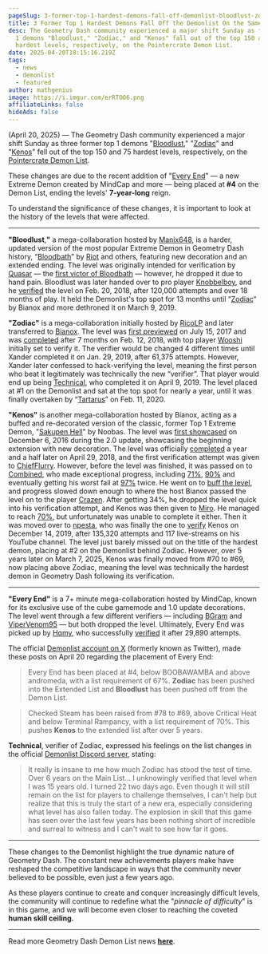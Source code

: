 ```yaml
---
pageSlug: 3-former-top-1-hardest-demons-fall-off-demonlist-bloodlust-zodiac-kenos
title: 3 Former Top 1 Hardest Demons Fall Off the Demonlist On the Same Day
desc: The Geometry Dash community experienced a major shift Sunday as former top
  1 demons "Bloodlust," "Zodiac," and "Kenos" fall out of the top 150 and 75
  hardest levels, respectively, on the Pointercrate Demon List.
date: 2025-04-20T18:15:16.219Z
tags:
  - news
  - demonlist
  - featured
author: mathgenius
image: https://i.imgur.com/erRTOO6.png
affiliateLinks: false
hideAds: false
---
```

(April 20, 2025) — The Geometry Dash community experienced a major shift Sunday as three former top 1 demons "[Bloodlust](https://www.youtube.com/watch?v=pZlRHWuVDn4)," "[Zodiac](https://www.youtube.com/watch?v=HCQK_y8JutU&pp=ygUJem9kaWFjIGdk)" and "[Kenos](https://www.youtube.com/watch?v=TfwUCuC6Z2I&pp=ygUIa2Vub3MgNGvSBwkJfgkBhyohjO8%3D)" fell out of the top 150 and 75 hardest levels, respectively, on the [Pointercrate Demon List](https://pointercrate.com/demonlist).

These changes are due to the recent addition of "[Every End](https://www.youtube.com/watch?v=KexrBfBCZJA)" — a new Extreme Demon created by MindCap and more — being placed at **\#4** on the Demon List, ending the levels' **7-year-long** reign.

To understand the significance of these changes, it is important to look at the history of the levels that were affected.

---

**"Bloodlust**,**"** a mega-collaboration hosted by [Manix648](https://www.youtube.com/@manix648), is a harder, updated version of the most popular Extreme Demon in Geometry Dash history, “[Bloodbath](https://www.dashword.net/posts/geometry-dash-level-bloodbath-reaches-50-million-downloads/)” by [Riot](https://www.youtube.com/@Riottt) and others, featuring new decoration and an extended ending. The level was originally intended for verification by [Quasar](https://www.youtube.com/@GDQuasar) — the [first victor of Bloodbath](https://www.youtube.com/watch?v=MlvdGvFCmr8) — however, he dropped it due to hand pain. Bloodlust was later handed over to pro player [Knobbelboy](https://www.youtube.com/@knobbelboy), and he [verified](https://www.youtube.com/watch?v=5SzKetF2btw) the level on Feb. 20, 2018, after 120,000 attempts and over 18 months of play. It held the Demonlist's top spot for 13 months until “[Zodiac](https://www.youtube.com/watch?v=HCQK_y8JutU)“ by Bianox and more dethroned it on March 9, 2019.

**"Zodiac"** is a mega-collaboration initially hosted by [RicoLP](https://www.youtube.com/@ricolp_gd) and later transferred to [Bianox](https://www.youtube.com/@BIANOX). The level was [first previewed](https://www.youtube.com/watch?v=mV_0xfYdXRY) on July 15, 2017 and was [completed](https://www.youtube.com/watch?v=UnvmoftF5Zc) after 7 months on Feb. 12, 2018, with top player [Wooshi](https://www.youtube.com/@Wooshi999) initially set to verify it. The verifier would be changed 4 different times until Xander completed it on Jan. 29, 2019, after 61,375 attempts. However, Xander later confessed to hack-verifying the level, meaning the first person who beat it legitimately was technically the new “verifier”. That player would end up being [Technical](https://www.youtube.com/watch?v=N4QjElo58_o), who completed it on April 9, 2019. The level placed at #1 on the Demonlist and sat at the top spot for nearly a year, until it was finally overtaken by “[Tartarus](https://www.dashword.net/posts/geometry-dash-tartarus-falls-from-top-10-after-2-years/)” on Feb. 11, 2020.

**"Kenos"** is another mega-collaboration hosted by Bianox, acting as a buffed and re-decorated version of the classic, former Top 1 Extreme Demon, "[Sakupen Hell](https://www.youtube.com/watch?v=svyOjwLCErg)" by Noobas. The level was [first showcased](https://www.youtube.com/watch?v=NJy3Wk6zIQI) on December 6, 2016 during the 2.0 update, showcasing the beginning extension with new decoration. The level was officially [completed](https://www.youtube.com/watch?v=xN2CuONldSM) a year and a half later on April 29, 2018, and the first verification attempt was given to [ChiefFlurry](https://www.youtube.com/@ChiefFlurry). However, before the level was finished, it was passed on to [Combined](https://www.youtube.com/@CombinedGS), who made exceptional progress, including [71%](https://www.youtube.com/watch?v=p326x093gSo), [90%](https://www.youtube.com/watch?v=2U2Q8_y7j-s) and eventually getting his worst fail at [97%](https://www.youtube.com/watch?v=JGh6n2dL46c) twice. He went on to [buff the level](https://www.youtube.com/watch?v=hhqKwDXxASw), and progress slowed down enough to where the host Bianox passed the level on to the player [Crazen](https://geometry-dash-fan.fandom.com/wiki/Crazen). After getting 34%, he dropped the level quick into his verification attempt, and Kenos was then given to [Miro](https://www.youtube.com/@Miro03). He managed to reach [70%](https://www.youtube.com/watch?v=4rfq9R3AE1c), but unfortunately was unable to complete it either. Then it was moved over to [npesta](https://www.youtube.com/@npesta), who was finally the one to [verify](https://www.youtube.com/watch?v=Bs1kVySdUtI) Kenos on December 14, 2019, after 135,320 attempts and 117 live-streams on his YouTube channel. The level just barely missed out on the title of the hardest demon, placing at #2 on the Demonlist behind Zodiac. However, over 5 years later on March 7, 2025, Kenos was finally moved from #70 to #69, now placing above Zodiac, meaning the level was technically the hardest demon in Geometry Dash following its verification.

---

**"Every End"** is a 7+ minute mega-collaboration hosted by MindCap, known for its exclusive use of the cube gamemode and 1.0 update decorations. The level went through a few different verifiers — including [BGram](https://www.youtube.com/@BGram) and [ViperVenom95](https://www.youtube.com/@vipervenom9556) — but both dropped the level. Ultimately, Every End was picked up by [Hqmy](https://www.youtube.com/@HamiltonHqmy), who successfully [verified](https://www.youtube.com/watch?v=KexrBfBCZJA) it after 29,890 attempts.

The official [Demonlist account on X](https://x.com/demonlistgd) (formerly known as Twitter), made these posts on April 20 regarding the placement of Every End:

> Every End has been placed at #4, below BOOBAWAMBA and above andromeda, with a list requirement of 67%. **Zodiac** has been pushed into the Extended List and **Bloodlust** has been pushed off from the Demon List.

> Checked Steam has been raised from #78 to #69, above Critical Heat and below Terminal Rampancy, with a list requirement of 70%. This pushes **Kenos** to the extended list after over 5 years.

**Technical**, verifier of Zodiac, expressed his feelings on the list changes in the official [Demonlist Discord server](https://discord.gg/demonlist), stating:

> It really is insane to me how much Zodiac has stood the test of time. Over 6 years on the Main List... I unknowingly verified that level when I was 15 years old. I turned 22 two days ago. Even though it will still remain on the list for players to challenge themselves, I can't help but realize that this is truly the start of a new era, especially considering what level has also fallen today. The explosion in skill that this game has seen over the last few years has been nothing short of incredible and surreal to witness and I can't wait to see how far it goes.

---

These changes to the Demonlist highlight the true dynamic nature of Geometry Dash. The constant new achievements players make have reshaped the competitive landscape in ways that the community never believed to be possible, even just a few years ago.

As these players continue to create and conquer increasingly difficult levels, the community will continue to redefine what the "*pinnacle of difficulty*" is in this game, and we will become even closer to reaching the coveted **human skill ceiling.**

---

Read more Geometry Dash Demon List news **[here](https://www.dashword.net/categories/demonlist/)**.